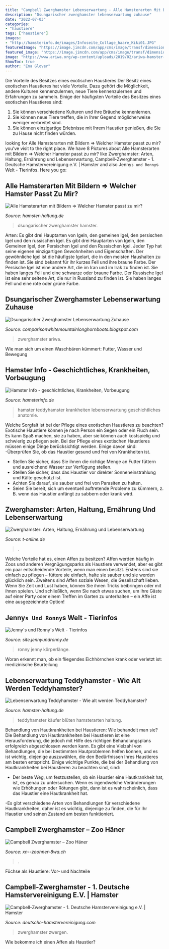 ```yaml
---
title: "Campbell Zwerghamster Lebenserwartung - Alle Hamsterarten Mit Bildern ⇒ Welcher Hamster Passt Zu Mir?"
description: "Dsungarischer zwerghamster lebenserwartung zuhause"
date: "2022-07-03"
categories:
- "haustiere"
tags: ["haustiere"]
images:
- "http://hamsterinfo.de/images/Infoseite_Collage_haare_Kiki01.JPG"
featuredImage: "https://image.jimcdn.com/app/cms/image/transf/dimension=351x1024:format=jpg/path/s5e05599d2f5b29fe/image/i6003769ad2a41ad4/version/1489353484/image.jpg"
featured_image: "https://image.jimcdn.com/app/cms/image/transf/dimension=351x1024:format=jpg/path/s5e05599d2f5b29fe/image/i6003769ad2a41ad4/version/1489353484/image.jpg"
image: "https://www.ariwa.org/wp-content/uploads/2019/02/ariwa-hamster-header.jpg"
ShowToc: true
author: "Ena Glover"
---
```



Die Vorteile des Besitzes eines exotischen Haustieres
Der Besitz eines exotischen Haustieres hat viele Vorteile. Dazu gehört die Möglichkeit, andere Kulturen kennenzulernen, neue Tiere kennenzulernen und Erfahrungen zu sammeln. Einige der häufigsten Vorteile des Besitzes eines exotischen Haustieres sind:
1. Sie können verschiedene Kulturen und ihre Bräuche kennenlernen.
2. Sie können neue Tiere treffen, die in Ihrer Gegend möglicherweise weniger verbreitet sind.
3. Sie können einzigartige Erlebnisse mit Ihrem Haustier genießen, die Sie zu Hause nicht finden würden.

	

		
looking for Alle Hamsterarten mit Bildern ⇒ Welcher Hamster passt zu mir? you've visit to the right place. We have 8 Pictures about Alle Hamsterarten mit Bildern ⇒ Welcher Hamster passt zu mir? like Zwerghamster: Arten, Haltung, Ernährung und Lebenserwartung, Campbell-Zwerghamster - 1. Deutsche Hamstervereinigung e.V. | Hamster and also Jenny`s und Ronny`s Welt - Tierinfos. Here you go:
		
    
## Alle Hamsterarten Mit Bildern ⇒ Welcher Hamster Passt Zu Mir?

<img loading=lazy src="https://www.hamster-haltung.de/wp-content/uploads/2019/03/dsungarischer-zwerghamster-profil-516x278.jpg" onerror="this.onerror=null;this.src='https://tse2.mm.bing.net/th?id=OIP.WPdzgY1pPkaYg9onc6rkPwHaD_&amp;pid=15.1';" alt="Alle Hamsterarten mit Bildern ⇒ Welcher Hamster passt zu mir?">

_Source: hamster-haltung.de_

>dsungarischer zwerghamster hamster. 

	

Arten: Es gibt drei Hauptarten von Igeln, den gemeinen Igel, den persischen Igel und den russischen Igel.
Es gibt drei Hauptarten von Igeln, den Gemeinen Igel, den Persischen Igel und den Russischen Igel. Jeder Typ hat seine eigenen einzigartigen Gewohnheiten und Eigenschaften. Der gewöhnliche Igel ist die häufigste Igelart, die in den meisten Haushalten zu finden ist. Sie sind bekannt für ihr kurzes Fell und ihre braune Farbe. Der Persische Igel ist eine andere Art, die im Iran und im Irak zu finden ist. Sie haben langes Fell und eine schwarze oder braune Farbe. Der Russische Igel ist eine sehr seltene Art, die nur in Russland zu finden ist. Sie haben langes Fell und eine rote oder grüne Farbe.

    
## Dsungarischer Zwerghamster Lebenserwartung Zuhause

<img loading=lazy src="https://www.ariwa.org/wp-content/uploads/2019/02/ariwa-hamster-header.jpg" onerror="this.onerror=null;this.src='https://tse1.mm.bing.net/th?id=OIP.qBGC3pHYFemqyenAzfKIuwHaCb&amp;pid=15.1';" alt="Dsungarischer Zwerghamster Lebenserwartung Zuhause">

_Source: comparisonwhitemountainlonghornboots.blogspot.com_

>zwerghamster ariwa. 

	

Wie man sich um einen Waschbären kümmert: Futter, Wasser und Bewegung

    
## Hamster Info - Geschichtliches, Krankheiten, Vorbeugung

<img loading=lazy src="http://hamsterinfo.de/images/Infoseite_Collage_haare_Kiki01.JPG" onerror="this.onerror=null;this.src='https://tse3.mm.bing.net/th?id=OIP.uVHQP0utKJvXTiMsd5rc0AHaCw&amp;pid=15.1';" alt="Hamster Info - geschichtliches, Krankheiten, Vorbeugung">

_Source: hamsterinfo.de_

>hamster teddyhamster krankheiten lebenserwartung geschichtliches anatomie. 

	

Welche Sorgfalt ist bei der Pflege eines exotischen Haustieres zu beachten?
Exotische Haustiere können je nach Person ein Segen oder ein Fluch sein. Es kann Spaß machen, sie zu haben, aber sie können auch kostspielig und schwierig zu pflegen sein. Bei der Pflege eines exotischen Haustieres müssen einige Dinge berücksichtigt werden. Einige davon sind:
-Überprüfen Sie, ob das Haustier gesund und frei von Krankheiten ist.
- Stellen Sie sicher, dass Sie ihnen die richtige Menge an Futter füttern und ausreichend Wasser zur Verfügung stellen.
- Stellen Sie sicher, dass das Haustier vor direkter Sonneneinstrahlung und Kälte geschützt ist.
- Achten Sie darauf, sie sauber und frei von Parasiten zu halten.
- Seien Sie bereit, sich um eventuell auftretende Probleme zu kümmern, z. B. wenn das Haustier anfängt zu sabbern oder krank wird.

    
## Zwerghamster: Arten, Haltung, Ernährung Und Lebenserwartung

<img loading=lazy src="https://bilder.t-online.de/b/88/47/22/72/id_88472272/610/tid_da/campbell-zwerghamster-diese-hamsterart-hat-am-ruecken-ein-gelb-braunes-fell-.jpg" onerror="this.onerror=null;this.src='https://tse3.mm.bing.net/th?id=OIP._luLgt19zX5Rwd-Z21P13QHaEK&amp;pid=15.1';" alt="Zwerghamster: Arten, Haltung, Ernährung und Lebenserwartung">

_Source: t-online.de_

>. 

	

Welche Vorteile hat es, einen Affen zu besitzen?
Affen werden häufig in Zoos und anderen Vergnügungsparks als Haustiere verwendet, aber es gibt ein paar entscheidende Vorteile, wenn man einen besitzt. Erstens sind sie einfach zu pflegen – füttere sie einfach, halte sie sauber und sie werden glücklich sein. Zweitens sind Affen soziale Wesen, die Gesellschaft lieben. Wenn Sie Zeit und Lust haben, können Sie ihnen Tricks beibringen oder mit ihnen spielen. Und schließlich, wenn Sie nach etwas suchen, um Ihre Gäste auf einer Party oder einem Treffen im Garten zu unterhalten – ein Affe ist eine ausgezeichnete Option!

    
## Jenny`s Und Ronny`s Welt - Tierinfos

<img loading=lazy src="http://site.jennyundronny.de/bilder/tierinfo/campbell.jpg" onerror="this.onerror=null;this.src='https://tse3.mm.bing.net/th?id=OIP.GBNPzehZj0jQBqtY38tCwwHaGS&amp;pid=15.1';" alt="Jenny`s und Ronny`s Welt - Tierinfos">

_Source: site.jennyundronny.de_

>ronny jenny körperlänge. 

	

Woran erkennt man, ob ein fliegendes Eichhörnchen krank oder verletzt ist: medizinische Beurteilung

    
## Lebenserwartung Teddyhamster - Wie Alt Werden Teddyhamster?

<img loading=lazy src="https://www.hamster-haltung.de/wp-content/uploads/2019/02/teddyhamster-alter-1110x555.jpg" onerror="this.onerror=null;this.src='https://tse1.mm.bing.net/th?id=OIP.7Oq_aCqz7GLRmKBpvKzKygHaDt&amp;pid=15.1';" alt="Lebenserwartung Teddyhamster - Wie alt werden Teddyhamster?">

_Source: hamster-haltung.de_

>teddyhamster käufer blüten hamsterarten haltung. 

	

Behandlung von Hautkrankheiten bei Haustieren: Wie behandelt man sie?
Die Behandlung von Hautkrankheiten bei Haustieren ist eine Herausforderung, die jedoch mit Hilfe des richtigen Behandlungsplans erfolgreich abgeschlossen werden kann. Es gibt eine Vielzahl von Behandlungen, die bei bestimmten Hautproblemen helfen können, und es ist wichtig, diejenige auszuwählen, die den Bedürfnissen Ihres Haustieres am besten entspricht. Einige wichtige Punkte, die bei der Behandlung von Hautkrankheiten bei Haustieren zu beachten sind, sind:
- Der beste Weg, um festzustellen, ob ein Haustier eine Hautkrankheit hat, ist, es genau zu untersuchen. Wenn es irgendwelche Veränderungen wie Erhöhungen oder Rötungen gibt, dann ist es wahrscheinlich, dass das Haustier eine Hautkrankheit hat.

-Es gibt verschiedene Arten von Behandlungen für verschiedene Hautkrankheiten, daher ist es wichtig, diejenige zu finden, die für Ihr Haustier und seinen Zustand am besten funktioniert.

    
## Campbell Zwerghamster – Zoo Häner

<img loading=lazy src="http://xn--zoohner-8wa.ch/wp-content/uploads/2016/10/h4.jpg" onerror="this.onerror=null;this.src='https://tse3.mm.bing.net/th?id=OIP.UnHtAQyAx53IIRnPvXBIvAHaHz&amp;pid=15.1';" alt="Campbell Zwerghamster – Zoo Häner">

_Source: xn--zoohner-8wa.ch_

>. 

	

Füchse als Haustiere: Vor- und Nachteile

    
## Campbell-Zwerghamster - 1. Deutsche Hamstervereinigung E.V. | Hamster

<img loading=lazy src="https://image.jimcdn.com/app/cms/image/transf/dimension=351x1024:format=jpg/path/s5e05599d2f5b29fe/image/i6003769ad2a41ad4/version/1489353484/image.jpg" onerror="this.onerror=null;this.src='https://tse2.mm.bing.net/th?id=OIP.RcjPydNPyiO8m8_IKAxQCgAAAA&amp;pid=15.1';" alt="Campbell-Zwerghamster - 1. Deutsche Hamstervereinigung e.V. | Hamster">

_Source: deutsche-hamstervereinigung.com_

>zwerghamster zwergen. 

	

Wie bekomme ich einen Affen als Haustier?

